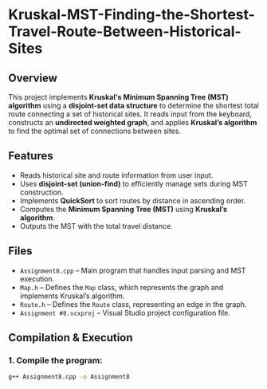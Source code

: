# Kruskal-MST-Finding-the-Shortest-Travel-Route-Between-Historical-Sites

## Overview
This project implements **Kruskal's Minimum Spanning Tree (MST) algorithm** using a **disjoint-set data structure** to determine the shortest total route connecting a set of historical sites. It reads input from the keyboard, constructs an **undirected weighted graph**, and applies **Kruskal’s algorithm** to find the optimal set of connections between sites.

## Features
- Reads historical site and route information from user input.
- Uses **disjoint-set (union-find)** to efficiently manage sets during MST construction.
- Implements **QuickSort** to sort routes by distance in ascending order.
- Computes the **Minimum Spanning Tree (MST)** using **Kruskal’s algorithm**.
- Outputs the MST with the total travel distance.

## Files
- `Assignment8.cpp` – Main program that handles input parsing and MST execution.
- `Map.h` – Defines the `Map` class, which represents the graph and implements Kruskal’s algorithm.
- `Route.h` – Defines the `Route` class, representing an edge in the graph.
- `Assignment #8.vcxproj` – Visual Studio project configuration file.

## Compilation & Execution
### **1. Compile the program:**
```bash
g++ Assignment8.cpp -o Assignment8
